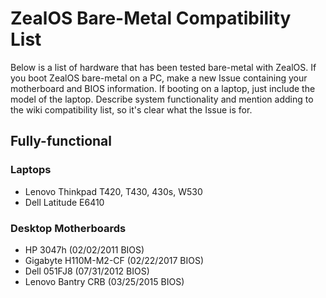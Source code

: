 # ZealOS Bare-Metal Compatibility List

Below is a list of hardware that has been tested bare-metal with ZealOS. If you boot ZealOS bare-metal on a PC, make a new Issue containing your motherboard and BIOS information. If booting on a laptop, just include the model of the laptop. Describe system functionality and mention adding to the wiki compatibility list, so it's clear what the Issue is for.

## Fully-functional
### Laptops
* Lenovo Thinkpad T420, T430, 430s, W530
* Dell Latitude E6410
### Desktop Motherboards
* HP 3047h (02/02/2011 BIOS)
* Gigabyte H110M-M2-CF (02/22/2017 BIOS)
* Dell 051FJ8 (07/31/2012 BIOS)
* Lenovo Bantry CRB (03/25/2015 BIOS)